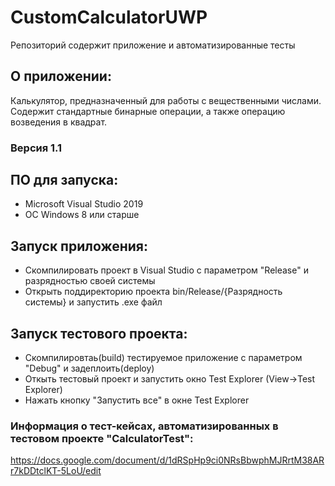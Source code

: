 # CustomCalculatorUWP
Репозиторий содержит приложение и автоматизированные тесты
## О приложении:
Калькулятор, предназначенный для работы с вещественными числами. Содержит стандартные бинарные операции, а также операцию возведения в квадрат.

### Версия 1.1

## ПО для запуска:
- Microsoft Visual Studio 2019
- ОС Windows 8 или старше

## Запуск приложения:
- Скомпилировать проект в Visual Studio c параметром "Release" и разрядностью своей системы
- Открыть поддиректорию проекта bin/Release/{Разрядность системы} и запустить .exe файл

## Запуск тестового проекта:
- Скомпилировтаь(build) тестируемое приложение с параметром "Debug" и задеплоить(deploy)
- Откыть тестовый проект и запустить окно Test Explorer (View->Test Explorer)
- Нажать кнопку "Запустить все" в  окне Test Explorer

### Информация о тест-кейсах, автоматизированных в тестовом проекте "CalculatorTest":
https://docs.google.com/document/d/1dRSpHp9ci0NRsBbwphMJRrtM38ARr7kDDtclKT-5LoU/edit